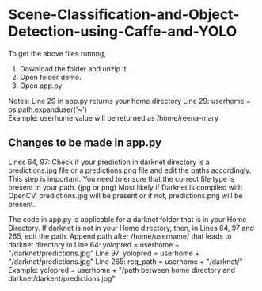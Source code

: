 # Scene-Classification-and-Object-Detection-using-Caffe-and-YOLO
To get the above files runnng,
1) Download the folder and unzip it.
2) Open folder demo.
3) Open app.py

Notes:
Line 29 in app.py returns your home directory
Line 29: userhome = os.path.expanduser('~')    
Example: userhome value will be returned as /home/reena-mary

## Changes to be made in app.py
Lines 64, 97: Check if your prediction in darknet directory is a predictions.jpg file or a predictions.png file and edit the paths accordingly.
This step is important. You need to ensure that the correct file type is present in your path. (jpg or png)
Most likely if Darknet is compiled with OpenCV, predictions.jpg will be present or if not,  predictions.png will be present.

The code in app.py is applicable for a darknet folder that is in your Home Directory. If darknet is not in your Home directory, then, in Lines 64, 97 and 265, edit the path.
Append path after /home/username/ that leads to darknet directory in
Line 64:  yolopred = userhome + "/darknet/predictions.jpg"
Line 97:  yolopred = userhome + "/darknet/predictions.jpg"
Line 265: req_path = userhome + "/darknet/"
Example: yolopred = userhome + "/path between home directory and darknet/darkent/predictions.jpg"

